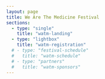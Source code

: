 ```yaml
---
layout: page
title: We Are The Medicine Festival
sections:
  - type: "single"
    title: "watm-landing"
  - type: "lightbox"
    title: "watm-registration"
  # - type: "festival-schedule"
  #   title: "watm-schedule"
  # - type: "partners"
  #   title: "watm-sponsors"
---
```

